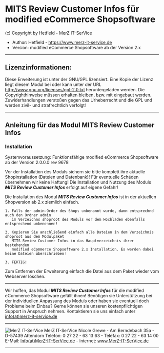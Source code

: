 
# MITS Review Customer Infos für modified eCommerce Shopsoftware
(c) Copyright by Hetfield - MerZ IT-SerVice

- Author: 	Hetfield - https://www.merz-it-service.de
- Version: 	modified eCommerce Shopsoftware ab der Version 2.x

<hr />

## Lizenzinformationen:

Diese Erweiterung ist unter der GNU/GPL lizensiert. Eine Kopie der Lizenz liegt diesem Modul bei 
oder kann unter der URL http://www.gnu.org/licenses/gpl-2.0.txt heruntergeladen werden. Die 
Copyrighthinweise müssen erhalten bleiben, bzw. mit eingebaut werden. Zuwiderhandlungen verstoßen 
gegen das Urheberrecht und die GPL und werden zivil- und strafrechtlich verfolgt!

<hr />

## Anleitung für das Modul MITS Review Customer Infos

### Installation

Systemvoraussetzung: Funktionsfähige modified eCommerce Shopsoftware ab der Version 2.0.0.0 rev 9678

Vor der Installation des Moduls sichern sie bitte komplett ihre aktuelle Shopinstallation (Dateien und Datenbank)!
Für eventuelle Schäden übernehmen wir keine Haftung!
Die Installation und Nutzung des Moduls ***MITS Review Customer Infos*** erfolgt auf eigene Gefahr!

Die Installation des Modul ***MITS Review Customer Infos*** ist in der aktuellen Shopversion ab 2.x ziemlich einfach.

    1. Falls der admin-Order des Shops unbenannt wurde, dann entsprechnd auch den Ordner admin 
       im Verzeichns shoproot des Moduls vor dem Hochladen ebenfalls entsprechend umbenennen!

    2. Kopieren Sie anschließend einfach alle Dateien in dem Verzeichnis shoproot aus dem Modulpaket 
       MITS Review Customer Infos in das Hauptverzeichnis ihrer bestehenden 
       modified eCommerce Shopsoftware 2.x Installation. Es werden dabei keine Dateien überschrieben!

    3. FERTIG!

Zum Entfernen der Erweiterung einfach die Datei aus dem Paket wieder vom Webserver löschen.

<hr />

Wir hoffen, das Modul ***MITS Review Customer Infos*** für die modified eCommerce Shopsoftware gefällt ihnen!
Benötigen sie Unterstützung bei der individuellen Anpassung des Moduls oder haben sie eventuell doch Probleme beim Einbau?
Gerne können sie unseren kostenpflichtigen Support in Anspruch nehmen.
Kontaktieren sie uns einfach unter <a href="https://www.merz-it-service.de/Kontakt.html">info(at)merz-it-service.de</a>

<hr />
<img src="https://www.merz-it-service.de/images/logo.png" alt="MerZ IT-SerVice" title="MerZ IT-SerVice" />
MerZ IT-SerVice
Nicole Grewe - Am Berndebach 35a - D-57439 Attendorn
Telefon: 0 27 22 - 63 13 63 - Telefax: 0 27 22 - 63 14 00
E-Mail: <a href="https://www.merz-it-service.de/Kontakt.html">Info(at)MerZ-IT-SerVice.de</a> - Internet: <a href="https://www.merz-it-service.de">www.MerZ-IT-SerVice.de</a>

<hr />
